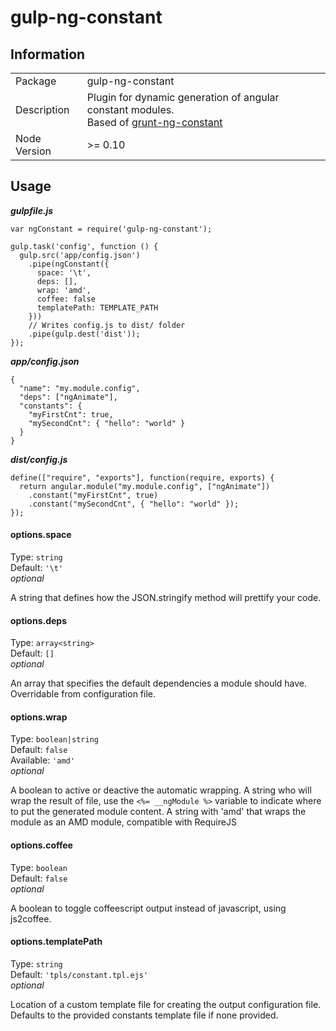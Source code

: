 gulp-ng-constant
================

## Information

<table>
<tr> 
<td>Package</td><td>gulp-ng-constant</td>
</tr>
<tr>
<td>Description</td>
<td>Plugin for dynamic generation of angular constant modules.<br>
Based of <a href="https://github.com/werk85/grunt-ng-constant">grunt-ng-constant</a></td>
</tr>
<tr>
<td>Node Version</td>
<td>>= 0.10</td>
</tr>
</table>

## Usage
  
_**gulpfile.js**_

    var ngConstant = require('gulp-ng-constant');

    gulp.task('config', function () {
      gulp.src('app/config.json')
        .pipe(ngConstant({
          space: '\t',
          deps: [],
          wrap: 'amd',
          coffee: false
          templatePath: TEMPLATE_PATH
        }))
        // Writes config.js to dist/ folder
        .pipe(gulp.dest('dist'));
    });

_**app/config.json**_

    {
      "name": "my.module.config",
      "deps": ["ngAnimate"],
      "constants": {
        "myFirstCnt": true,
        "mySecondCnt": { "hello": "world" }
      }
    }

_**dist/config.js**_

    define(["require", "exports"], function(require, exports) {
      return angular.module("my.module.config", ["ngAnimate"])
        .constant("myFirstCnt", true)
        .constant("mySecondCnt", { "hello": "world" });
    });


#### options.space

Type: `string`  
Default: `'\t'`  
_optional_

A string that defines how the JSON.stringify method will prettify your code.

#### options.deps

Type: `array<string>`  
Default: `[]`  
_optional_

An array that specifies the default dependencies a module should have.
Overridable from configuration file.

#### options.wrap

Type: `boolean|string`  
Default: `false`  
Available: `'amd'`  
_optional_

A boolean to active or deactive the automatic wrapping.
A string who will wrap the result of file, use the
`<%= __ngModule %>` variable to indicate where to put the generated
module content.
A string with 'amd' that wraps the module as an AMD module, 
compatible with RequireJS

#### options.coffee

Type: `boolean`  
Default: `false`  
_optional_

A boolean to toggle coffeescript output instead of javascript,
using js2coffee.

#### options.templatePath

Type: `string`  
Default: `'tpls/constant.tpl.ejs'`  
_optional_

Location of a custom template file for creating the output configuration file. Defaults to the provided constants template file if none provided.
